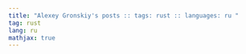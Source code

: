 ```yaml
---
title: "Alexey Gronskiy's posts :: tags: rust :: languages: ru "
tag: rust
lang: ru
mathjax: true
---
```

<!-- Generated automatically -->